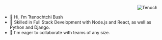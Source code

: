 <p align="right"> <img src=https://komarev.com/ghpvc/?username=Tenoch-pro alt="Tenoch"/> </p>

- 👋 Hi, I’m Ttenochtchi Bush
- 👀 Skilled in Full Stack Development with Node.js and React, as well as Python and Django.
- 💞️ I'm eager to collaborate with teams of any size.

<!---
Tenoch-pro/Tenoch-pro is a ✨ special ✨ repository because its `README.md` (this file) appears on your GitHub profile.
You can click the Preview link to take a look at your changes.
--->

<!-- <p align="center"> <img src=https://github-readme-stats.vercel.app/api?username=Tenoch-pro&show_icons=true alt=FavyTeam /> </p> -->
